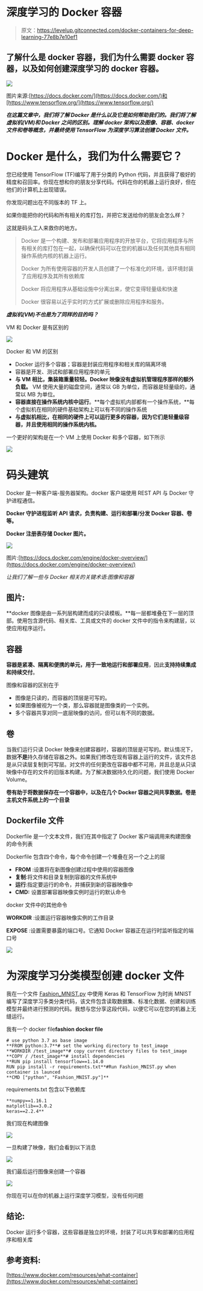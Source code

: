 # 深度学习的 Docker 容器

> 原文：<https://levelup.gitconnected.com/docker-containers-for-deep-learning-77e8b7e10ef1>

## 了解什么是 docker 容器，我们为什么需要 docker 容器，以及如何创建深度学习的 docker 容器。

![](img/fc12f335fc111c766392c1d7e49b4eaa.png)

图片来源:[https://docs.docker.com/](https://docs.docker.com/)和[https://www.tensorflow.org/](https://www.tensorflow.org/)

***在这篇文章中，我们将了解 Docker 是什么以及它是如何帮助我们的。我们将了解虚拟机(VM)和 Docker 之间的区别。理解 docker 架构以及图像、容器、docker 文件和卷等概念，并最终使用 TensorFlow 为深度学习算法创建 Docker 文件。***

# Docker 是什么，我们为什么需要它？

您已经使用 TensorFlow (TF)编写了用于分类的 Python 代码，并且获得了极好的精度和召回率。你现在想和你的朋友分享代码。代码在你的机器上运行良好，但在他们的计算机上出现错误。

你发现问题出在不同版本的 TF 上。

如果你能把你的代码和所有相关的库打包，并把它发送给你的朋友会怎么样？

这就是码头工人来救你的地方。

> Docker 是一个构建、发布和部署应用程序的开放平台，它将应用程序与所有相关的库打包在一起，以确保代码可以在您的机器以及任何其他具有相同操作系统内核的机器上运行。
> 
> Docker 为所有使用容器的开发人员创建了一个标准化的环境，该环境封装了应用程序及其所有依赖库
> 
> Docker 将应用程序从基础设施中分离出来，使它变得轻量级和快速
> 
> Docker 很容易以近乎实时的方式扩展或删除应用程序和服务。

***虚拟机(VM)不也是为了同样的目的吗？***

VM 和 Docker 是有区别的

![](img/44786847b3b30a7016b7a0efbefa9c7e.png)

Docker 和 VM 的区别

*   Docker 运行多个容器；容器是封装应用程序和相关库的隔离环境
*   容器是开发、测试和部署应用程序的单元
*   **与 VM 相比，集装箱重量较轻。Docker 映像没有虚拟机管理程序那样的额外负载。** VM 使用大量的磁盘空间，通常以 GB 为单位，而容器是轻量级的，通常以 MB 为单位。
*   **容器直接在操作系统内核中运行**。**每个虚拟机内部都有一个操作系统，**每个虚拟机在相同的硬件基础架构上可以有不同的操作系统
*   **与虚拟机相比，在相同的硬件上可以运行更多的容器，因为它们是轻量级容器，并且使用相同的操作系统内核。**

一个更好的架构是在一个 VM 上使用 Docker 和多个容器，如下所示

![](img/30261400f00d230253f4a2c3415d28e8.png)

# 码头建筑

Docker 是一种客户端-服务器架构。docker 客户端使用 REST API 与 Docker 守护进程通信。

**Docker 守护进程监听 API 请求，负责构建、运行和部署/分发 Docker 容器、卷等。**

**Docker 注册表存储 Docker 图片。**

![](img/43128d1b6fd95d7295a0c81b21ced628.png)

图片:[https://docs.docker.com/engine/docker-overview/](https://docs.docker.com/engine/docker-overview/)

*让我们了解一些与 Docker 相关的关键术语:图像和容器*

## 图片:

**docker 图像是由一系列层构建而成的只读模板。**每一层都堆叠在下一层的顶部。使用包含源代码、相关库、工具或文件的 docker 文件中的指令来构建层，以使应用程序运行。

## 容器

**容器是紧凑、隔离和便携的单元，用于一致地运行和部署应用**，因此**支持持续集成和持续交付**。

图像和容器的区别在于

*   图像是只读的，而容器的顶层是可写的。
*   如果图像被视为一个类，那么容器就是图像类的一个实例。
*   多个容器共享对同一底层映像的访问，但可以有不同的数据。

## 卷

当我们运行只读 Docker 映像来创建容器时，容器的顶层是可写的。默认情况下，数据**不是**持久存储在容器之外。如果我们修改在现有容器上运行的文件，该文件总是从只读层复制到可写层。对文件的任何更改在容器中都不可用，并且总是从只读映像中存在的文件的旧版本构建。为了解决数据持久化的问题，我们使用 Docker Volume。

**卷有助于将数据保存在一个容器中，以及在几个 Docker 容器之间共享数据。卷是主机文件系统上的一个目录**

## Dockerfile 文件

Dockerfile 是一个文本文件，我们在其中指定了 Docker 客户端调用来构建图像的命令列表

Dockerfile 包含四个命令，每个命令创建一个堆叠在另一个之上的层

*   **FROM** :设置将在新图像创建过程中使用的容器图像
*   **复制**:将文件和目录复制到容器的文件系统中
*   **运行**:指定要运行的命令，并捕获到新的容器映像中
*   **CMD:** 设置部署容器映像实例时运行的默认命令

docker 文件中的其他命令

**WORKDIR** :设置运行容器映像实例的工作目录

**EXPOSE** :设置需要暴露的端口号。它通知 Docker 容器正在运行时监听指定的端口号

![](img/3e8e942b8b6927ff7a805220bb564d19.png)

# 为深度学习分类模型创建 docker 文件

我在一个文件 [Fashion_MNIST.py](https://github.com/arshren/Classification-Fashion-MNIST/blob/master/Fashion_MNIST.py) 中使用 Keras 和 TensorFlow 为时尚 MNIST 编写了深度学习多类分类代码，该文件包含读取数据集、标准化数据、创建和训练模型并最终进行预测的代码。我想与您分享这段代码，以便它可以在您的机器上无缝运行。

我有一个 docker file**fashion docker file**

```
# use python 3.7 as base image
**FROM python:3.7**# set the working directory to test_image
**WORKDIR /test_image**# copy current directory files to test_image
**COPY / /test_image**# install dependencies
**RUN pip install tensorflow==1.14.0
RUN pip install -r requirements.txt**#Run Fashion_MNIST.py when container is launced
**CMD ["python", "Fashion_MNIST.py"]**
```

requirements.txt 包含以下依赖库

```
**numpy==1.16.1
matplotlib==3.0.2 
keras==2.2.4**
```

我们现在构建图像

![](img/c5dad3e09d7c87abc2202105dfc0c3ab.png)

一旦构建了映像，我们会看到以下消息

![](img/54d7f4643eada02505863b862bd1857b.png)

我们最后运行图像来创建一个容器

![](img/089c7264292cc0e5cc1089c30a35ddac.png)

你现在可以在你的机器上运行深度学习模型，没有任何问题

## 结论:

Docker 运行多个容器，这些容器是独立的环境，封装了可以共享和部署的应用程序和相关库

## 参考资料:

[https://www.docker.com/resources/what-container](https://www.docker.com/resources/what-container)